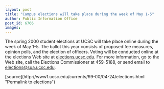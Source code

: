 ```yaml
---
layout: post
title: "Campus elections will take place during the week of May 1-5"
author: Public Information Office
post_id: 6766
images:
---
```


<p>
  The spring 2000 student elections at UCSC will take place online during the week of May 1-5. The ballot this year consists of proposed fee measures, opinion polls, and the election of officers. Voting will be conducted online at the elections Web site at <a href="http://elections.ucsc.edu">elections.ucsc.edu</a>. For more information, go to the Web site, call the Elections Commissioner at 459-5188, or send email to <a href="mailto:elections@sua.ucsc.edu">elections@sua.ucsc.edu</a>.
</p>
<p>

</p>
[source](http://www1.ucsc.edu/currents/99-00/04-24/elections.html "Permalink to elections")
